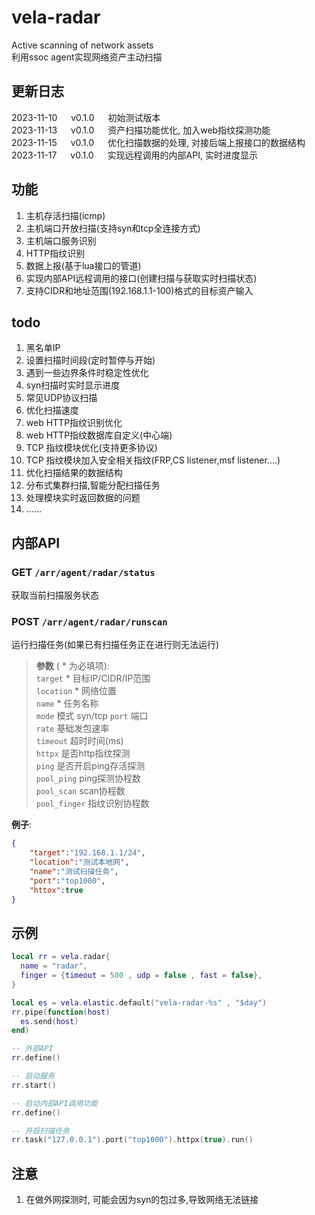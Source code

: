 # vela-radar
Active scanning of network assets  
利用ssoc agent实现网络资产主动扫描  


## 更新日志
2023-11-10 &emsp; v0.1.0 &emsp; 初始测试版本  
2023-11-13 &emsp; v0.1.0 &emsp; 资产扫描功能优化, 加入web指纹探测功能  
2023-11-15 &emsp; v0.1.0 &emsp; 优化扫描数据的处理, 对接后端上报接口的数据结构  
2023-11-17 &emsp; v0.1.0 &emsp; 实现远程调用的内部API, 实时进度显示  


## 功能
1. 主机存活扫描(icmp)
2. 主机端口开放扫描(支持syn和tcp全连接方式)
3. 主机端口服务识别
4. HTTP指纹识别
5. 数据上报(基于lua接口的管道)
6. 实现内部API远程调用的接口(创建扫描与获取实时扫描状态)
7. 支持CIDR和地址范围(192.168.1.1-100)格式的目标资产输入

## todo
1. 黑名单IP
2. 设置扫描时间段(定时暂停与开始)
3. 遇到一些边界条件时稳定性优化
4. syn扫描时实时显示进度 
5. 常见UDP协议扫描
6. 优化扫描速度
7. web HTTP指纹识别优化
8. web HTTP指纹数据库自定义(中心端)
9. TCP 指纹模块优化(支持更多协议)
10. TCP 指纹模块加入安全相关指纹(FRP,CS listener,msf listener....)
11. 优化扫描结果的数据结构
12. 分布式集群扫描,智能分配扫描任务
13. 处理模块实时返回数据的问题  
14. ……  

## 内部API
### **GET** `/arr/agent/radar/status`  
获取当前扫描服务状态   
### **POST** `/arr/agent/radar/runscan`  
运行扫描任务(如果已有扫描任务正在进行则无法运行)  
>**参数**   ( * 为必填项):  
`target`  *  目标IP/CIDR/IP范围  
`location`  *  网络位置  
`name`  *  任务名称  
`mode`  模式 syn/tcp
`port`  端口  
`rate`  基础发包速率   
`timeout`  超时时间(ms)  
`httpx`  是否http指纹探测  
`ping`  是否开启ping存活探测  
`pool_ping`  ping探测协程数      
`pool_scan`  scan协程数  
`pool_finger` 指纹识别协程数   

**例子**:  
```json
{
    "target":"192.168.1.1/24",
    "location":"测试本地网",
    "name":"测试扫描任务",
    "port":"top1000",
    "httox":true
}
```




## 示例
```lua
local rr = vela.radar{
  name = "radar",
  finger = {timeout = 500 , udp = false , fast = false},
}

local es = vela.elastic.default("vela-radar-%s" , "$day")
rr.pipe(function(host)
  es.send(host)
end)

-- 外部API
rr.define()

-- 启动服务
rr.start()

-- 启动内部API调用功能
rr.define()

-- 开启扫描任务
rr.task("127.0.0.1").port("top1000").httpx(true).run()
```

## 注意
1. 在做外网探测时, 可能会因为syn的包过多,导致网络无法链接